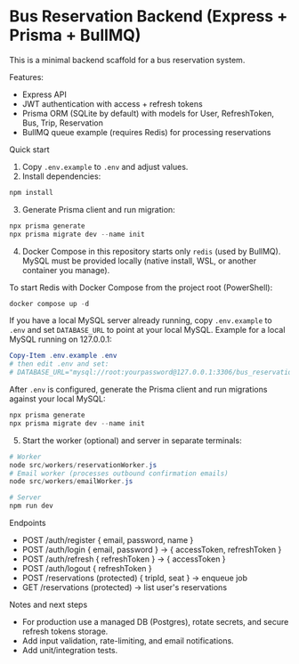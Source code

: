 # Bus Reservation Backend (Express + Prisma + BullMQ)

This is a minimal backend scaffold for a bus reservation system.

Features:
- Express API
- JWT authentication with access + refresh tokens
- Prisma ORM (SQLite by default) with models for User, RefreshToken, Bus, Trip, Reservation
- BullMQ queue example (requires Redis) for processing reservations

Quick start

1. Copy `.env.example` to `.env` and adjust values.
2. Install dependencies:

```powershell
npm install
```

3. Generate Prisma client and run migration:

```powershell
npx prisma generate
npx prisma migrate dev --name init
```

4. Docker Compose in this repository starts only `redis` (used by BullMQ). MySQL must be provided locally (native install, WSL, or another container you manage).

To start Redis with Docker Compose from the project root (PowerShell):

```powershell
docker compose up -d
```

If you have a local MySQL server already running, copy `.env.example` to `.env` and set `DATABASE_URL` to point at your local MySQL. Example for a local MySQL running on 127.0.0.1:

```powershell
Copy-Item .env.example .env
# then edit .env and set:
# DATABASE_URL="mysql://root:yourpassword@127.0.0.1:3306/bus_reservations"
```

After `.env` is configured, generate the Prisma client and run migrations against your local MySQL:

```powershell
npx prisma generate
npx prisma migrate dev --name init
```

5. Start the worker (optional) and server in separate terminals:

```powershell
# Worker
node src/workers/reservationWorker.js
# Email worker (processes outbound confirmation emails)
node src/workers/emailWorker.js

# Server
npm run dev
```

Endpoints

- POST /auth/register { email, password, name }
- POST /auth/login { email, password } -> { accessToken, refreshToken }
- POST /auth/refresh { refreshToken } -> { accessToken }
- POST /auth/logout { refreshToken }
- POST /reservations (protected) { tripId, seat } -> enqueue job
- GET /reservations (protected) -> list user's reservations

Notes and next steps

- For production use a managed DB (Postgres), rotate secrets, and secure refresh tokens storage.
- Add input validation, rate-limiting, and email notifications.
- Add unit/integration tests.
